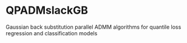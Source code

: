 # QPADMslackGB
Gaussian back substitution parallel ADMM algorithms for quantile loss regression and classification models
